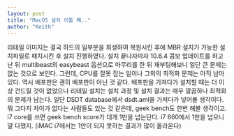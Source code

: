 ```yaml
---
layout: post
title: "MacOS 설치 이틀 째.."
author: "Keith"
---
```


리테일 이미지는 결국 하드의 일부분을 희생하여 복원시킨 후에 MBR 설치가 가능한 설치파일로 패치시킨 후 설치 진행하였다. 설치 끝나자마자 10.6.4 콤보 업데이트를 하고난 뒤 multibeast의 easybeast 옵션으로 마무리를 한 뒤 재부팅해보니 일단 큰 문제는 없는 것으로 보인다.
그런데, CPU를 잘못 잡는 일이나 그외의 최적화 문제는 아직 남아있다. 역시 배포판은 괜히 배포판이 아닌 것 같다. 배포판을 가져다가 설치할 때는 더 이상 건드릴 것이 없었으나 리테일 설치는 설치 과정 및 설치 결과는 매우 깔끔하나 최적화의 문제가 남는다.
일단 DSDT database에서 dsdt.aml을 가져다가 넣어볼 생각이다. 뭐 그다지 차이가 없다는 사람들도 있는 것 같은데, geek bench도 한번 해볼 생각이고. i7 core를 쓰면 geek bench score가 대개 1만을 넘는단다. i7 860에서 1만을 넘으니 말 다했지. (iMAC i7에서는 1만이 되지 못하는 결과가 많이 올라온다)



